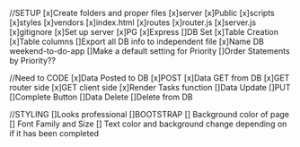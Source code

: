 //SETUP
[x]Create folders and proper files
    [x]server
        [x]Public
            [x]scripts
            [x]styles
            [x]vendors
            [x]index.html
        [x]routes
            [x]router.js
        [x]server.js
    [x]gitignore
[x]Set up server
    [x]PG
    [x]Express
[]DB Set
    [x]Table Creation
    [x]Table columns
    []Export all DB info to independent file
    [x]Name DB weekend-to-do-app
    []Make a default setting for Priority
    []Order Statements by Priority??


//Need to CODE
[x]Data Posted to DB
    [x]POST
[x]Data GET from DB
    [x]GET router side
    [x]GET client side
    [x]Render Tasks function
[]Data Update
    []PUT
    []Complete Button
[]Data Delete
    []Delete from DB


//STYLING
    []Looks professional
        []BOOTSTRAP
    [] Background color of page
    [] Font Family and Size
    [] Text color and background change depending on if it has been completed



